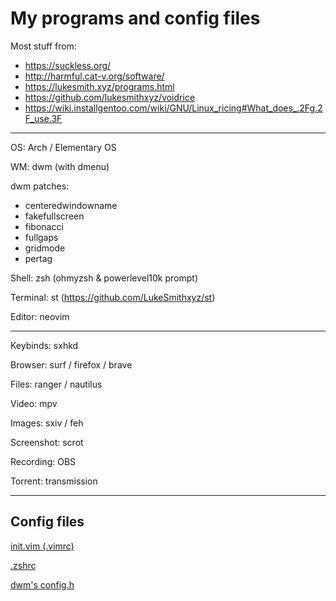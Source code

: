 # My programs and config files
Most stuff from:
- https://suckless.org/
- http://harmful.cat-v.org/software/
- https://lukesmith.xyz/programs.html
- https://github.com/lukesmithxyz/voidrice
- https://wiki.installgentoo.com/wiki/GNU/Linux_ricing#What_does_.2Fg.2F_use.3F

---
OS: Arch / Elementary OS

WM: dwm (with dmenu)

dwm patches:
- centeredwindowname
- fakefullscreen
- fibonacci
- fullgaps
- gridmode
- pertag

Shell: zsh (ohmyzsh & powerlevel10k prompt)

Terminal: st (https://github.com/LukeSmithxyz/st)

Editor: neovim

---
Keybinds: sxhkd

Browser: surf / firefox / brave

Files: ranger / nautilus

Video: mpv

Images: sxiv / feh

Screenshot: scrot

Recording: OBS

Torrent: transmission

---
## Config files
[init.vim (.vimrc)](init.vim)

[.zshrc](.zshrc)

[dwm's config.h](config.h)
